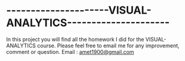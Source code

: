 # ---------------------VISUAL-ANALYTICS---------------------

In this project you will find all the homework I did for the VISUAL-ANALYTICS course.
Please feel free to email me for any improvement, comment or question. Email : amet1900@gmail.com
